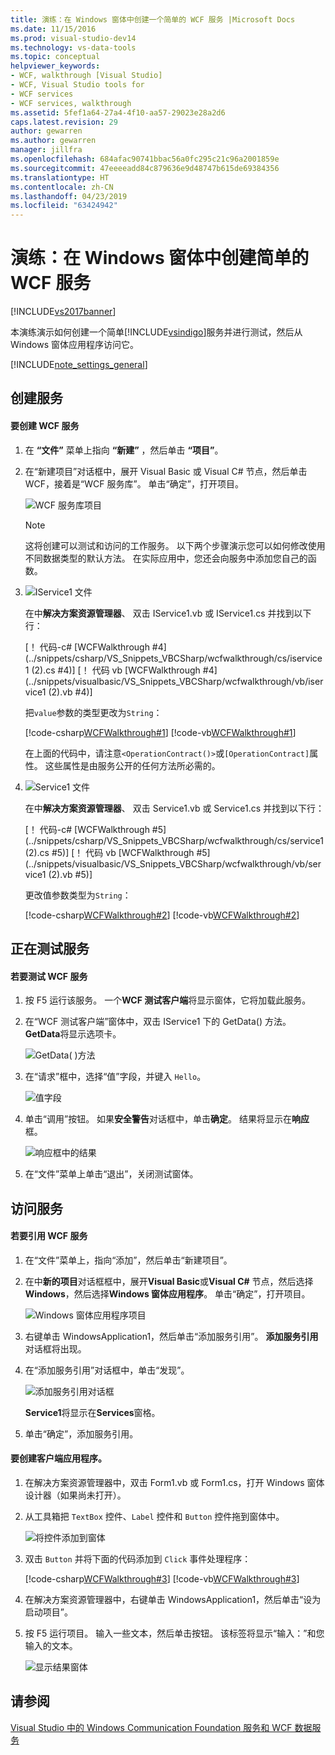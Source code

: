 ```yaml
---
title: 演练：在 Windows 窗体中创建一个简单的 WCF 服务 |Microsoft Docs
ms.date: 11/15/2016
ms.prod: visual-studio-dev14
ms.technology: vs-data-tools
ms.topic: conceptual
helpviewer_keywords:
- WCF, walkthrough [Visual Studio]
- WCF, Visual Studio tools for
- WCF services
- WCF services, walkthrough
ms.assetid: 5fef1a64-27a4-4f10-aa57-29023e28a2d6
caps.latest.revision: 29
author: gewarren
ms.author: gewarren
manager: jillfra
ms.openlocfilehash: 684afac90741bbac56a0fc295c21c96a2001859e
ms.sourcegitcommit: 47eeeeadd84c879636e9d48747b615de69384356
ms.translationtype: HT
ms.contentlocale: zh-CN
ms.lasthandoff: 04/23/2019
ms.locfileid: "63424942"
---
```

# <a name="walkthrough-creating-a-simple-wcf-service-in-windows-forms"></a>演练：在 Windows 窗体中创建简单的 WCF 服务
[!INCLUDE[vs2017banner](../includes/vs2017banner.md)]

本演练演示如何创建一个简单[!INCLUDE[vsindigo](../includes/vsindigo-md.md)]服务并进行测试，然后从 Windows 窗体应用程序访问它。  
  
 [!INCLUDE[note_settings_general](../includes/note-settings-general-md.md)]  
  
## <a name="creating-the-service"></a>创建服务  
  
#### <a name="to-create-a-wcf-service"></a>要创建 WCF 服务  
  
1. 在 **“文件”** 菜单上指向 **“新建”** ，然后单击 **“项目”**。  
  
2. 在“新建项目”对话框中，展开 Visual Basic 或 Visual C# 节点，然后单击 WCF，接着是“WCF 服务库”。 单击“确定”，打开项目。  
  
     ![WCF 服务库项目](../data-tools/media/wcf1.PNG "wcf1")  
  
    > [!NOTE]
    > 这将创建可以测试和访问的工作服务。 以下两个步骤演示您可以如何修改使用不同数据类型的默认方法。 在实际应用中，您还会向服务中添加您自己的函数。  
  
3. ![IService1 文件](../data-tools/media/wcf2.png "wcf2")  
  
     在中**解决方案资源管理器**、 双击 IService1.vb 或 IService1.cs 并找到以下行：  
  
     [！ 代码-c# [WCFWalkthrough #4] (../snippets/csharp/VS_Snippets_VBCSharp/wcfwalkthrough/cs/iservice1 (2).cs #4)] [！ 代码 vb [WCFWalkthrough #4] (../snippets/visualbasic/VS_Snippets_VBCSharp/wcfwalkthrough/vb/iservice1 (2).vb #4)]  
  
     把`value`参数的类型更改为`String`：  
  
     [!code-csharp[WCFWalkthrough#1](../snippets/csharp/VS_Snippets_VBCSharp/wcfwalkthrough/cs/iservice1.cs#1)]
     [!code-vb[WCFWalkthrough#1](../snippets/visualbasic/VS_Snippets_VBCSharp/wcfwalkthrough/vb/iservice1.vb#1)]  
  
     在上面的代码中，请注意`<OperationContract()>`或`[OperationContract]`属性。 这些属性是由服务公开的任何方法所必需的。  
  
4. ![Service1 文件](../data-tools/media/wcf3.png "wcf3")  
  
     在中**解决方案资源管理器**、 双击 Service1.vb 或 Service1.cs 并找到以下行：  
  
     [！ 代码-c# [WCFWalkthrough #5] (../snippets/csharp/VS_Snippets_VBCSharp/wcfwalkthrough/cs/service1 (2).cs #5)] [！ 代码 vb [WCFWalkthrough #5] (../snippets/visualbasic/VS_Snippets_VBCSharp/wcfwalkthrough/vb/service1 (2).vb #5)]  
  
     更改值参数类型为`String`：  
  
     [!code-csharp[WCFWalkthrough#2](../snippets/csharp/VS_Snippets_VBCSharp/wcfwalkthrough/cs/service1.cs#2)]
     [!code-vb[WCFWalkthrough#2](../snippets/visualbasic/VS_Snippets_VBCSharp/wcfwalkthrough/vb/service1.vb#2)]  
  
## <a name="testing-the-service"></a>正在测试服务  
  
#### <a name="to-test-a-wcf-service"></a>若要测试 WCF 服务  
  
1. 按 F5 运行该服务。 一个**WCF 测试客户端**将显示窗体，它将加载此服务。  
  
2. 在“WCF 测试客户端”窗体中，双击 IService1 下的 GetData() 方法。 **GetData**将显示选项卡。  
  
     ![GetData&#40; &#41;方法](../data-tools/media/wcf4.png "wcf4")  
  
3. 在“请求”框中，选择“值”字段，并键入 `Hello`。  
  
     ![值字段](../data-tools/media/wcf5.png "wcf5")  
  
4. 单击“调用”按钮。 如果**安全警告**对话框中，单击**确定**。 结果将显示在**响应**框。  
  
     ![响应框中的结果](../data-tools/media/wcf6.png "wcf6")  
  
5. 在“文件”菜单上单击“退出”，关闭测试窗体。  
  
## <a name="accessing-the-service"></a>访问服务  
  
#### <a name="to-reference-a-wcf-service"></a>若要引用 WCF 服务  
  
1. 在“文件”菜单上，指向“添加”，然后单击“新建项目”。  
  
2. 在中**新的项目**对话框框中，展开**Visual Basic**或**Visual C#** 节点，然后选择**Windows**，然后选择**Windows 窗体应用程序**。 单击“确定”，打开项目。  
  
     ![Windows 窗体应用程序项目](../data-tools/media/wcf7.png "wcf7")  
  
3. 右键单击 WindowsApplication1，然后单击“添加服务引用”。 **添加服务引用**对话框将出现。  
  
4. 在“添加服务引用”对话框中，单击“发现”。  
  
     ![添加服务引用对话框](../data-tools/media/wcf8.png "wcf8")  
  
     **Service1**将显示在**Services**窗格。  
  
5. 单击“确定”，添加服务引用。  
  
#### <a name="to-build-a-client-application"></a>要创建客户端应用程序。  
  
1. 在解决方案资源管理器中，双击 Form1.vb 或 Form1.cs，打开 Windows 窗体设计器（如果尚未打开）。  
  
2. 从工具箱把 `TextBox` 控件、`Label` 控件和 `Button` 控件拖到窗体中。  
  
     ![将控件添加到窗体](../data-tools/media/wcf9.png "wcf9")  
  
3. 双击 `Button` 并将下面的代码添加到 `Click` 事件处理程序：  
  
     [!code-csharp[WCFWalkthrough#3](../snippets/csharp/VS_Snippets_VBCSharp/wcfwalkthrough/cs/form1.cs#3)]
     [!code-vb[WCFWalkthrough#3](../snippets/visualbasic/VS_Snippets_VBCSharp/wcfwalkthrough/vb/form1.vb#3)]  
  
4. 在解决方案资源管理器中，右键单击 WindowsApplication1，然后单击“设为启动项目”。  
  
5. 按 F5 运行项目。 输入一些文本，然后单击按钮。 该标签将显示“输入：”和您输入的文本。  
  
     ![显示结果窗体](../data-tools/media/wcf10.png "wcf10")  
  
## <a name="see-also"></a>请参阅  
 [Visual Studio 中的 Windows Communication Foundation 服务和 WCF 数据服务](../data-tools/windows-communication-foundation-services-and-wcf-data-services-in-visual-studio.md)
